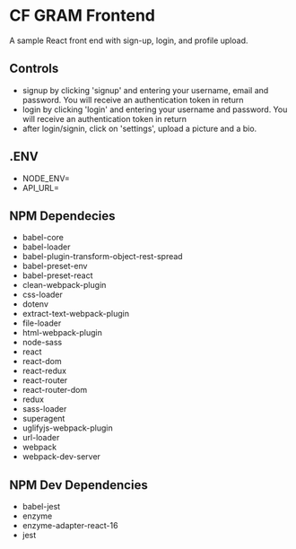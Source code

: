 # CF GRAM Frontend
A sample React front end with sign-up, login, and profile upload.

## Controls
- signup by clicking 'signup' and entering your username, email and password.  You will receive an authentication token in return
- login by clicking 'login'  and entering your username and password.  You will receive an authentication token in return
- after login/signin, click on 'settings', upload a picture and a bio.

## .ENV
- NODE_ENV=
- API_URL=

## NPM Dependecies
- babel-core
- babel-loader
- babel-plugin-transform-object-rest-spread
- babel-preset-env
- babel-preset-react
- clean-webpack-plugin
- css-loader
- dotenv
- extract-text-webpack-plugin
- file-loader
- html-webpack-plugin
- node-sass
- react
- react-dom
- react-redux
- react-router
- react-router-dom
- redux
- sass-loader
- superagent
- uglifyjs-webpack-plugin
- url-loader
- webpack
- webpack-dev-server

## NPM Dev Dependencies
- babel-jest
- enzyme
- enzyme-adapter-react-16
- jest
